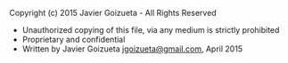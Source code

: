 Copyright (c) 2015 Javier Goizueta - All Rights Reserved

* Unauthorized copying of this file, via any medium is strictly prohibited
* Proprietary and confidential
* Written by Javier Goizueta <jgoizueta@gmail.com>, April 2015
